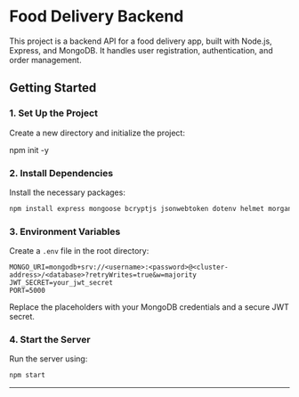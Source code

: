 # Food Delivery Backend

This project is a backend API for a food delivery app, built with Node.js, Express, and MongoDB. It handles user registration, authentication, and order management.

## Getting Started

### 1. Set Up the Project

Create a new directory and initialize the project:

npm init -y

### 2. Install Dependencies

Install the necessary packages:

```bash
npm install express mongoose bcryptjs jsonwebtoken dotenv helmet morgan express-rate-limit
```

### 3. Environment Variables

Create a `.env` file in the root directory:

```plaintext
MONGO_URI=mongodb+srv://<username>:<password>@<cluster-address>/<database>?retryWrites=true&w=majority
JWT_SECRET=your_jwt_secret
PORT=5000
```

Replace the placeholders with your MongoDB credentials and a secure JWT secret.

### 4. Start the Server

Run the server using:

```bash
npm start
```

---
